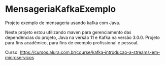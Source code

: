 # MensageriaKafkaExemplo
Projeto exemplo de mensageria usando kafka com Java.

Neste projeto estou utilizando maven para gerenciamento das dependências do projeto, Java na versão 11 e Kafka na versão 3.0.0.
Projeto para fins acadêmico, para fins de exemplo profissional e pessoal.

Curso: https://cursos.alura.com.br/course/kafka-introducao-a-streams-em-microservicos
